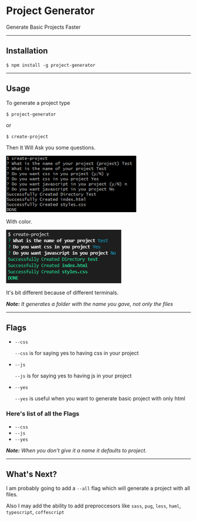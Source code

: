 # Project Generator

Generate Basic Projects Faster

---

## Installation

```shell
$ npm install -g project-generator
```

---

## Usage

To generate a project type

```shell
$ project-generator
```

or

```shell
$ create-project
```

Then It Will Ask you some questions.

![Picture Of Questions](no-color.png)

With color.

![Picture Of Questions With Color](color.png)

It's bit different because of different terminals.

**_Note:_** _It generates a folder with the name you gave, not only the files_

---

## Flags

- `--css`

  `--css` is for saying yes to having css in your project

- `--js`

  `--js` is for saying yes to having js in your project

- `--yes`

  `--yes` is useful when you want to generate basic project with only html

### Here's list of all the Flags

- `--css`
- `--js`
- `--yes`

**_Note:_** _When you don't give it a name it defaults to project._

----------

## What's Next?

I am probably going to add a `--all` flag which will generate a project with all files.

Also I may add the ability to add preproccesors like `sass`, `pug`, `less`, `haml`, `typescript`, `coffescript`